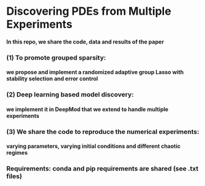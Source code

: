 # Discovering PDEs from Multiple Experiments

#### In this repo, we share the code, data and results of the paper
#### 
#### 
#### 
#### 
### (1) To promote grouped sparsity:
#### we propose and implement a randomized adaptive group Lasso with stability selection and error control
#### 
#### 
### (2) Deep learning based model discovery:
#### we implement it in DeepMod that we extend to handle multiple experiments
####
### (3) We share the code to reproduce the numerical experiments: 
#### varying parameters, varying initial conditions and different chaotic regimes
###
###
#### 
#### 
### Requirements: conda and pip requirements are shared (see .txt files)
